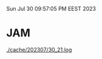 Sun Jul 30 09:57:05 PM EEST 2023
# JAM
<a href='./cache/202307/30_21.log'>./cache/202307/30_21.log</a>
